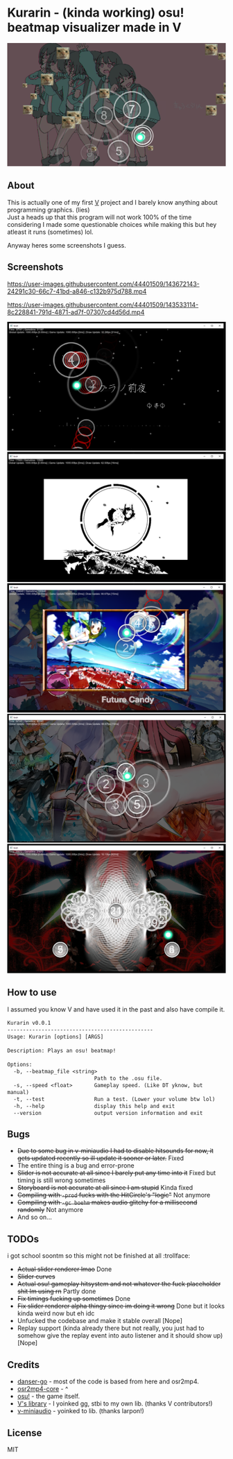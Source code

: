 # Kurarin - (kinda working) osu! beatmap visualizer made in V

![logo](assets/screenshots/logo.png)

## About

This is actually one of my first [V](https://vlang.io) project and I barely know anything about programming graphics. (lies) <br/>
Just a heads up that this program will not work 100% of the time considering I made some questionable choices while making this but hey atleast it runs (sometimes) lol.

Anyway heres some screenshots I guess.

## Screenshots

https://user-images.githubusercontent.com/44401509/143672143-24291c30-66c7-41bd-a846-c132b975d788.mp4

https://user-images.githubusercontent.com/44401509/143533114-8c228841-791d-4871-ad7f-07307cd4d56d.mp4


![1](assets/screenshots/1.png)
![2](assets/screenshots/3.png)
![3](assets/screenshots/5.png)
![4](assets/screenshots/6.png)
![5](assets/screenshots/7.png)

## How to use

I assumed you know V and have used it in the past and also have compile it. <br/>

```none
Kurarin v0.0.1
-----------------------------------------------
Usage: Kurarin [options] [ARGS]

Description: Plays an osu! beatmap!

Options:
  -b, --beatmap_file <string>
                            Path to the .osu file.
  -s, --speed <float>       Gameplay speed. (Like DT yknow, but manual)
  -t, --test                Run a test. (Lower your volume btw lol)
  -h, --help                display this help and exit
  --version                 output version information and exit
```

## Bugs

* ~~Due to some bug in v-miniaudio I had to disable hitsounds for now, it gets updated recently so ill update it sooner or later.~~ Fixed
* The entire thing is a bug and error-prone
* ~~Slider is not accurate at all since I barely put any time into it~~ Fixed but timing is still wrong sometimes
* ~~Storyboard is not accurate at all since I am stupid~~ Kinda fixed
* ~~Compiling with `-prod` fucks with the HitCircle's "logic"~~ Not anymore
* ~~Compiling with `-gc boehm` makes audio glitchy for a millisecond randomly~~ Not anymore
* And so on...

## TODOs

i got school soontm so this might not be finished at all :trollface:

* ~~Actual slider renderer lmao~~ Done
* ~~Slider curves~~
* ~~Actual osu! gameplay hitsystem and not whatever the fuck placeholder shit Im using rn~~ Partly done
* ~~Fix timings fucking up sometimes~~ Done
* ~~Fix slider renderer alpha thingy since im doing it wrong~~ Done but it looks kinda weird now but eh idc
* Unfucked the codebase and make it stable overall [Nope]
* Replay support (kinda already there but not really, you just had to somehow give the replay event into auto listener and it should show up) [Nope]

## Credits

* [danser-go](https://github.com/Wieku/danser-go) - most of the code is based from here and osr2mp4.
* [osr2mp4-core](https://github.com/uyitroa/osr2mp4-core) - ^
* [osu!](https://osu.ppy.sh/home) - the game itself.
* [V's library](https://github.com/vlang/v/vlib) - I yoinked gg, stbi to my own lib. (thanks V contributors!)
* [v-miniaudio](https://github.com/Larpon/v-miniaudio) - yoinked to lib. (thanks larpon!)
## License

MIT
